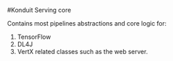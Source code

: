 #Konduit Serving core

Contains most pipelines abstractions and core logic for:

1. TensorFlow
2. DL4J
3. VertX related classes such as the web server.